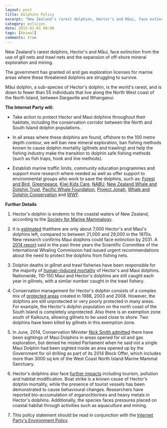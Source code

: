 ```yaml
---
layout: post
title: Dolphins Policy
excerpt: "New Zealand's rarest dolphins, Hector's and Māui, face extinction from the use of gill nets and trawl nets and the expansion of off-shore mineral exploration and mining"
category: policies
date: 2015-01-01 00:00
tags: [Animal]
comments: true
---
```


New Zealand's rarest dolphins, Hector's and Māui, face extinction from the use of gill nets and trawl nets and the expansion of off-shore mineral exploration and mining.

The government has granted oil and gas exploration licenses for marine areas where these threatened dolphins are struggling to survive.

Māui dolphin, a sub-species of Hector's dolphin, is the world's rarest, and is down to fewer than 55 individuals that live along the North West coast of the North Island, between Dargaville and Whanganui.

**The Internet Party will:**

- Take action to protect Hector and Maui dolphins throughout their habitats, including the conservation corridor between the North and South Island dolphin populations.

- In all areas where these dolphins are found, offshore to the 100 metre depth contour, we will ban new mineral exploration, ban fishing methods known to cause dolphin mortality (gillnets and trawling) and help the fishing industry make the transition to dolphin safe fishing methods (such as fish traps, hook and line methods).

- Establish marine traffic limits, community education programmes and support more research where needed as well as offer support to environmental groups who work to save the dolphins, such as: [Forest and Bird](http://www.forestandbird.org.nz/what-we-do/campaigns/havens-hectors/hectors-dolphin-factsheet), [Greenpeace](http://www.greenpeace.org/new-zealand/en/System-templates/Search-results/?all=Hector%20dolphin), [Kiwi Kids Care](http://www.careforwhales.co.nz/Whales/HectorandDusky-Dolphins/), [NABU](http://www.hectorsdolphins.com/), [New Zealand Whale and Dolphin Trust](http://www.whaledolphintrust.org.nz/), [Pacific Whale Foundation](http://www.pacificwhale.org/content/about-us), [Project Jonah](http://www.projectjonah.org.nz/Teacher+Resources/Dolphins++Whales/Hectors+Dolphins.html), [Whale and Dolphin Conservation](http://au.whales.org/) and [WWF](http://wwf.panda.org/what_we_do/endangered_species/cetaceans/about/hectors_dolphin/?src=footer).

**Further Details**

1. Hector's dolphin is endemic to the coastal waters of New Zealand, according to the [Society for Marine Mammalogy](http://www.marinemammalscience.org/index.php%3Foption%3Dcom_content%26view%3Darticle%26id%3D422%26Itemid%3D281).

2. It is [estimated](http://www.hectorsdolphins.com/news-releases.html) thatthere are only about 7,000 Hector's and Maui's dolphins left, compared to between 21,000 and 29,000 in the 1970s. New research confirms Maui dolphins could face extinction by 2031. A [2014 report](http://www.hectorsdolphins.com/news-releases.html) said in the past three years the Scientific Committee of the International Whaling Commission had issued urgent recommendations about the need to protect the dolphins from fishing nets.

3. Dolphin deaths in gillnet and trawl fisheries have been responsible for the majority of [human-induced mortality](http://www.marinemammalscience.org/index.php%3Foption%3Dcom_content%26view%3Darticle%26id%3D422%26Itemid%3D281) of Hector's and Maui dolphins. Nationwide, 110-150 Maui and Hector's dolphins are still caught each year in gillnets, with a similar number caught in the trawl fishery. 

4. Conservation management for Hector's dolphin consists of a complex mix of [protected areas](http://www.fish.govt.nz/en-nz/Consultations/Archive/2008/Hectors+dolphins/Amendment+regulations+for+dolphin+fisheries+measures.htm?&MSHiC=65001&L=10&W=hector%27s%20&Pre=%3Cspan%20class%3d%27SearchHighlight%27%3E&Post=%3C/span%3E) created in 1988, 2003 and 2008. However, the dolphins are still unprotected or very poorly protected in many areas. For example, the Hector's dolphin population on the north coast of the South Island is completely unprotected. Also there is an exemption zone south of Kaikoura, allowing gillnets to be used close to shore. Two dolphins have been killed by gillnets in this exemption zone.

5. In June, 2014, Conservation Minister [Nick Smith admitted](http://www.stuff.co.nz/national/politics/10193354/Nick-Smith-backtracks-over-Mauis-Dolphin) there have been sightings of Maui Dolphins in areas opened for oil and gas exploration, but denied he misled Parliament when he said not a single Maui Dolphin had been sighted inside an area opened up by the Government for oil drilling as part of its 2014 Block Offer, which includes more than 3000 sq km of the West Coast North Island Marine Mammal Sanctuary.

6. Hector's dolphins also face [further impacts](http://www.marinemammalscience.org/index.php%3Foption%3Dcom_content%26view%3Darticle%26id%3D422%26Itemid%3D281) including tourism, pollution and habitat modification. Boat strike is a known cause of Hector's dolphin mortality, while the presence of tourist vessels has been demonstrated to cause behavioural changes. Researchers have reported bio-accumulation of organochlorines and heavy metals in Hector's dolphins. Additionally, the species faces pressures placed on coastal habitat through activities such as aquaculture and mining.

7. This policy statement should be read in conjunction with the [Internet Party's Environment Policy](https://docs.google.com/document/d/1hJ5pl4psPllKFfmBvpQDOdKBZWTJllemfHxWjmo-Thg).